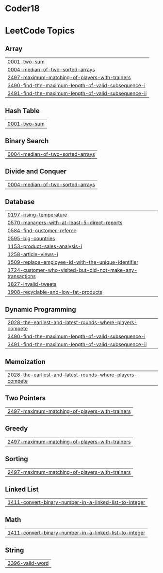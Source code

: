 # Coder18
<!---LeetCode Topics Start-->
# LeetCode Topics
## Array
|  |
| ------- |
| [0001-two-sum](https://github.com/Ashutoshmishra18/Coder18/tree/master/0001-two-sum) |
| [0004-median-of-two-sorted-arrays](https://github.com/Ashutoshmishra18/Coder18/tree/master/0004-median-of-two-sorted-arrays) |
| [2497-maximum-matching-of-players-with-trainers](https://github.com/Ashutoshmishra18/Coder18/tree/master/2497-maximum-matching-of-players-with-trainers) |
| [3490-find-the-maximum-length-of-valid-subsequence-i](https://github.com/Ashutoshmishra18/Coder18/tree/master/3490-find-the-maximum-length-of-valid-subsequence-i) |
| [3491-find-the-maximum-length-of-valid-subsequence-ii](https://github.com/Ashutoshmishra18/Coder18/tree/master/3491-find-the-maximum-length-of-valid-subsequence-ii) |
## Hash Table
|  |
| ------- |
| [0001-two-sum](https://github.com/Ashutoshmishra18/Coder18/tree/master/0001-two-sum) |
## Binary Search
|  |
| ------- |
| [0004-median-of-two-sorted-arrays](https://github.com/Ashutoshmishra18/Coder18/tree/master/0004-median-of-two-sorted-arrays) |
## Divide and Conquer
|  |
| ------- |
| [0004-median-of-two-sorted-arrays](https://github.com/Ashutoshmishra18/Coder18/tree/master/0004-median-of-two-sorted-arrays) |
## Database
|  |
| ------- |
| [0197-rising-temperature](https://github.com/Ashutoshmishra18/Coder18/tree/master/0197-rising-temperature) |
| [0570-managers-with-at-least-5-direct-reports](https://github.com/Ashutoshmishra18/Coder18/tree/master/0570-managers-with-at-least-5-direct-reports) |
| [0584-find-customer-referee](https://github.com/Ashutoshmishra18/Coder18/tree/master/0584-find-customer-referee) |
| [0595-big-countries](https://github.com/Ashutoshmishra18/Coder18/tree/master/0595-big-countries) |
| [1153-product-sales-analysis-i](https://github.com/Ashutoshmishra18/Coder18/tree/master/1153-product-sales-analysis-i) |
| [1258-article-views-i](https://github.com/Ashutoshmishra18/Coder18/tree/master/1258-article-views-i) |
| [1509-replace-employee-id-with-the-unique-identifier](https://github.com/Ashutoshmishra18/Coder18/tree/master/1509-replace-employee-id-with-the-unique-identifier) |
| [1724-customer-who-visited-but-did-not-make-any-transactions](https://github.com/Ashutoshmishra18/Coder18/tree/master/1724-customer-who-visited-but-did-not-make-any-transactions) |
| [1827-invalid-tweets](https://github.com/Ashutoshmishra18/Coder18/tree/master/1827-invalid-tweets) |
| [1908-recyclable-and-low-fat-products](https://github.com/Ashutoshmishra18/Coder18/tree/master/1908-recyclable-and-low-fat-products) |
## Dynamic Programming
|  |
| ------- |
| [2028-the-earliest-and-latest-rounds-where-players-compete](https://github.com/Ashutoshmishra18/Coder18/tree/master/2028-the-earliest-and-latest-rounds-where-players-compete) |
| [3490-find-the-maximum-length-of-valid-subsequence-i](https://github.com/Ashutoshmishra18/Coder18/tree/master/3490-find-the-maximum-length-of-valid-subsequence-i) |
| [3491-find-the-maximum-length-of-valid-subsequence-ii](https://github.com/Ashutoshmishra18/Coder18/tree/master/3491-find-the-maximum-length-of-valid-subsequence-ii) |
## Memoization
|  |
| ------- |
| [2028-the-earliest-and-latest-rounds-where-players-compete](https://github.com/Ashutoshmishra18/Coder18/tree/master/2028-the-earliest-and-latest-rounds-where-players-compete) |
## Two Pointers
|  |
| ------- |
| [2497-maximum-matching-of-players-with-trainers](https://github.com/Ashutoshmishra18/Coder18/tree/master/2497-maximum-matching-of-players-with-trainers) |
## Greedy
|  |
| ------- |
| [2497-maximum-matching-of-players-with-trainers](https://github.com/Ashutoshmishra18/Coder18/tree/master/2497-maximum-matching-of-players-with-trainers) |
## Sorting
|  |
| ------- |
| [2497-maximum-matching-of-players-with-trainers](https://github.com/Ashutoshmishra18/Coder18/tree/master/2497-maximum-matching-of-players-with-trainers) |
## Linked List
|  |
| ------- |
| [1411-convert-binary-number-in-a-linked-list-to-integer](https://github.com/Ashutoshmishra18/Coder18/tree/master/1411-convert-binary-number-in-a-linked-list-to-integer) |
## Math
|  |
| ------- |
| [1411-convert-binary-number-in-a-linked-list-to-integer](https://github.com/Ashutoshmishra18/Coder18/tree/master/1411-convert-binary-number-in-a-linked-list-to-integer) |
## String
|  |
| ------- |
| [3396-valid-word](https://github.com/Ashutoshmishra18/Coder18/tree/master/3396-valid-word) |
<!---LeetCode Topics End-->